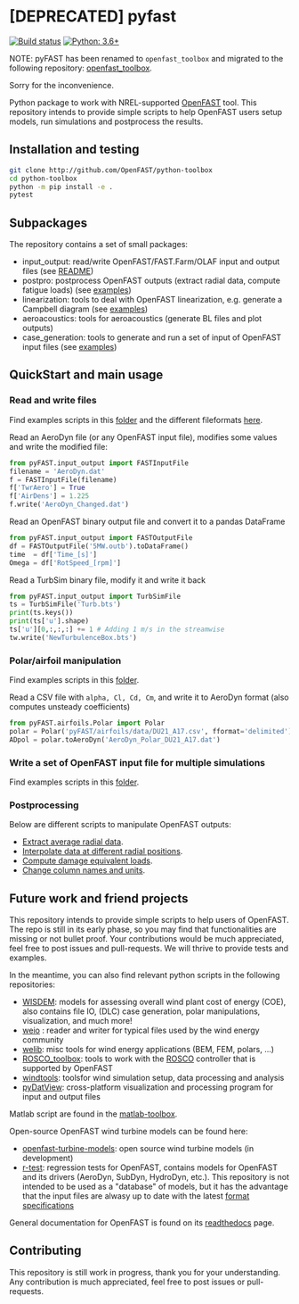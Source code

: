 # [DEPRECATED] pyfast
[![Build status](https://github.com/openfast/python-toolbox/workflows/Development%20Pipeline/badge.svg)](https://github.com/OpenFAST/python-toolbox/actions?query=workflow%3A%22Development+Pipeline%22)
[![Python: 3.6+](https://img.shields.io/badge/python-3.6%2B-informational)](https://www.python.org/)


NOTE: pyFAST has been renamed to `openfast_toolbox` and migrated to the following repository: 
 [openfast_toolbox](https://github.com/OpenFAST/openfast_toolbox). 

Sorry for the inconvenience. 



Python package to work with NREL-supported [OpenFAST](https://github.com/OpenFAST/openfast) tool.
This repository intends to provide simple scripts to help OpenFAST users setup models, run simulations and postprocess the results. 


## Installation and testing

```bash
git clone http://github.com/OpenFAST/python-toolbox
cd python-toolbox
python -m pip install -e .
pytest
```



## Subpackages

The repository contains a set of small packages:

- input\_output: read/write OpenFAST/FAST.Farm/OLAF input and output files (see [README](pyFAST/input_output)) 
- postpro: postprocess OpenFAST outputs (extract radial data, compute fatigue loads) (see [examples](pyFAST/postpro/examples))
- linearization: tools to deal with OpenFAST linearization, e.g. generate a Campbell diagram (see [examples](pyFAST/linearization/examples/))
- aeroacoustics: tools for aeroacoustics (generate BL files and plot outputs)
- case\_generation: tools to generate and run a set of input of OpenFAST input files (see [examples](pyFAST/case_generation/examples))


## QuickStart and main usage

### Read and write files
Find examples scripts in this [folder](pyFAST/input_output/examples) and the different fileformats [here](pyFAST/input_output). 

Read an AeroDyn file (or any OpenFAST input file), modifies some values and write the modified file:
```python
from pyFAST.input_output import FASTInputFile
filename = 'AeroDyn.dat'
f = FASTInputFile(filename)
f['TwrAero'] = True
f['AirDens'] = 1.225
f.write('AeroDyn_Changed.dat')
```

Read an OpenFAST binary output file and convert it to a pandas DataFrame
```python
from pyFAST.input_output import FASTOutputFile
df = FASTOutputFile('5MW.outb').toDataFrame()
time  = df['Time_[s]']
Omega = df['RotSpeed_[rpm]']
```

Read a TurbSim binary file, modify it and write it back
```python 
from pyFAST.input_output import TurbSimFile
ts = TurbSimFile('Turb.bts')
print(ts.keys())
print(ts['u'].shape)  
ts['u'][0,:,:,:] += 1 # Adding 1 m/s in the streamwise
tw.write('NewTurbulenceBox.bts')
```

### Polar/airfoil manipulation
Find examples scripts in this [folder](pyFAST/polar/examples).


Read a CSV file with `alpha, Cl, Cd, Cm`, and write it to AeroDyn format (also computes unsteady coefficients)
```python 
from pyFAST.airfoils.Polar import Polar
polar = Polar('pyFAST/airfoils/data/DU21_A17.csv', fformat='delimited')
ADpol = polar.toAeroDyn('AeroDyn_Polar_DU21_A17.dat')
```

### Write a set of OpenFAST input file for multiple simulations
Find examples scripts in this [folder](pyFAST/case_generation/examples).

### Postprocessing

Below are different scripts to manipulate OpenFAST outputs:

- [Extract average radial data](pyFAST/postpro/examples/Example_RadialPostPro.py).
- [Interpolate data at different radial positions](pyFAST/postpro/examples/Example_RadialInterp.py).
- [Compute damage equivalent loads](pyFAST/postpro/examples/Example_EquivalentLoad.py).
- [Change column names and units](pyFAST/postpro/examples/Example_Remap.py).


## Future work and friend projects

This repository intends to provide simple scripts to help users of OpenFAST. 
The repo is still in its early phase, so you may find that functionalities are missing or not bullet proof. 
Your contributions would be much appreciated, feel free to post issues and pull-requests. We will thrive to provide tests and examples.

In the meantime, you can also find relevant python scripts in the following repositories:

- [WISDEM](https://github.com/WISDEM/WISDEM): models for assessing overall wind plant cost of energy (COE), also contains file IO, (DLC) case generation, polar manipulations, visualization, and much more! 
- [weio](https://github.com/ebranlard/weio) : reader and writer for typical files used by the wind energy community
- [welib](https://github.com/ebranlard/welib): misc tools for wind energy applications (BEM, FEM, polars, ...)
- [ROSCO_toolbox](https://github.com/NREL/ROSCO_toolbox): tools to work with the [ROSCO](https://github.com/NREL/ROSCO) controller that is supported by OpenFAST
- [windtools](https://github.com/NREL/windtools): toolsfor wind simulation setup, data processing and analysis
- [pyDatView](https://github.com/ebranlard/pyDatView): cross-platform visualization and processing program for input and output files

Matlab script are found in the [matlab-toolbox]((https://github.com/OpenFAST/matlab-toolbox)).

Open-source OpenFAST wind turbine models can be found here:
- [openfast-turbine-models](https://github.com/NREL/openfast-turbine-models): open source wind turbine models (in development)
- [r-test](https://github.com/OpenFAST/r-test): regression tests for OpenFAST, contains models for OpenFAST and its drivers (AeroDyn, SubDyn, HydroDyn, etc.). This repository is not intended to be used as a "database" of models, but it has the advantage that the input files are alwasy up to date with the latest [format specifications](https://openfast.readthedocs.io/en/master/source/user/api_change.html)


General documentation for OpenFAST is found on its [readthedocs](https://openfast.readthedocs.io/) page.



## Contributing

This repository is still work in progress, thank you for your understanding.
Any contribution is much appreciated, feel free to post issues or pull-requests.




